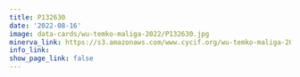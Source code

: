 ```yaml
---
title: P132630
date: '2022-08-16'
image: data-cards/wu-temko-maliga-2022/P132630.jpg
minerva_link: https://s3.amazonaws.com/www.cycif.org/wu-temko-maliga-2022/P132630/index.html
info_link:
show_page_link: false
---
```

